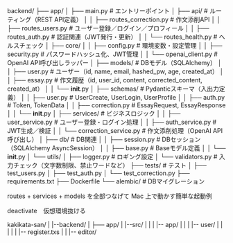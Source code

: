 backend/
├── app/
│   ├── main.py                # エントリーポイント
│   ├── api/                   # ルーティング（REST API定義）
│   │   ├── routes_correction.py   # 作文添削API
│   │   ├── routes_users.py        # ユーザー登録／ログイン／プロフィール
│   │   ├── routes_auth.py         # 認証関連（JWT発行・更新）
│   │   └── routes_health.py       # ヘルスチェック
│   ├── core/
│   │   ├── config.py              # 環境変数・設定管理
│   │   ├── security.py            # パスワードハッシュ化、JWT管理
│   │   └── openai_client.py       # OpenAI API呼び出しラッパー
│   ├── models/                    # DBモデル（SQLAlchemy）
│   │   ├── user.py                # ユーザー（id, name, email, hashed_pw, age, created_at）
│   │   ├── essay.py               # 作文履歴（id, user_id, content, corrected_content, created_at）
│   │   └── __init__.py
│   ├── schemas/                   # Pydanticスキーマ（入出力定義）
│   │   ├── user.py                # UserCreate, UserLogin, UserProfile
│   │   ├── auth.py                # Token, TokenData
│   │   ├── correction.py          # EssayRequest, EssayResponse
│   │   └── __init__.py
│   ├── services/                  # ビジネスロジック
│   │   ├── user_service.py        # ユーザー登録・ログイン処理
│   │   ├── auth_service.py        # JWT生成／検証
│   │   └── correction_service.py  # 作文添削処理（OpenAI API呼び出し）
│   ├── db/                        # DB関連
│   │   ├── session.py             # DBセッション（SQLAlchemy AsyncSession）
│   │   ├── base.py                # Baseモデル定義
│   │   └── __init__.py
│   └── utils/
│       ├── logger.py              # ロギング設定
│       └── validators.py          # 入力チェック（文字数制限、禁止ワードなど）
├── tests/                         # テスト
│   ├── test_users.py
│   ├── test_auth.py
│   └── test_correction.py
├── requirements.txt
├── Dockerfile
└── alembic/                       # DBマイグレーション


routes + services + models を全部つなげて Mac 上で動かす簡単な起動例

deactivate　仮想環境抜ける



kakikata-san/
|
|--backend/
|   ├── app/
|
|--src/
|    |
|    |-- app/
|         |
|         |-- user/
|         |    |
|         |    |-- register.txs
|         |
          |-- editor/
